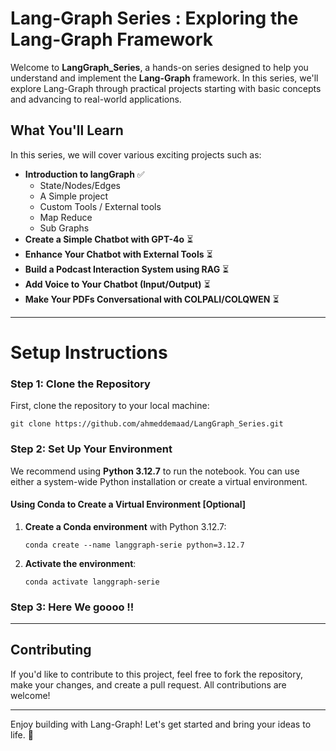 # Lang-Graph Series : Exploring the Lang-Graph Framework

Welcome to **LangGraph_Series**, a hands-on series designed to help you understand and implement the **Lang-Graph** framework. In this series, we'll explore Lang-Graph through practical projects starting with basic concepts and advancing to real-world applications.

## What You'll Learn

In this series, we will cover various exciting projects such as:
- **Introduction to langGraph**  ✅
  - State/Nodes/Edges
  - A Simple project
  - Custom Tools / External tools
  - Map Reduce
  - Sub Graphs
- **Create a Simple Chatbot with GPT-4o**  ⏳
- **Enhance Your Chatbot with External Tools** ⏳
- **Build a Podcast Interaction System using RAG** ⏳
- **Add Voice to Your Chatbot (Input/Output)** ⏳
- **Make Your PDFs Conversational with COLPALI/COLQWEN** ⏳

---

# Setup Instructions

### Step 1: Clone the Repository

First, clone the repository to your local machine:

    git clone https://github.com/ahmeddemaad/LangGraph_Series.git

### Step 2: Set Up Your Environment

We recommend using **Python 3.12.7** to run the notebook. You can use either a system-wide Python installation or create a virtual environment.

####  Using Conda to Create a Virtual Environment [Optional]

1. **Create a Conda environment** with Python 3.12.7:

    ```
    conda create --name langgraph-serie python=3.12.7
    ```

2. **Activate the environment**:

    ```
    conda activate langgraph-serie
    ```

### Step 3: Here We goooo !!

---

## Contributing

If you'd like to contribute to this project, feel free to fork the repository, make your changes, and create a pull request. All contributions are welcome!

---

Enjoy building with Lang-Graph! Let's get started and bring your ideas to life. 🚀
